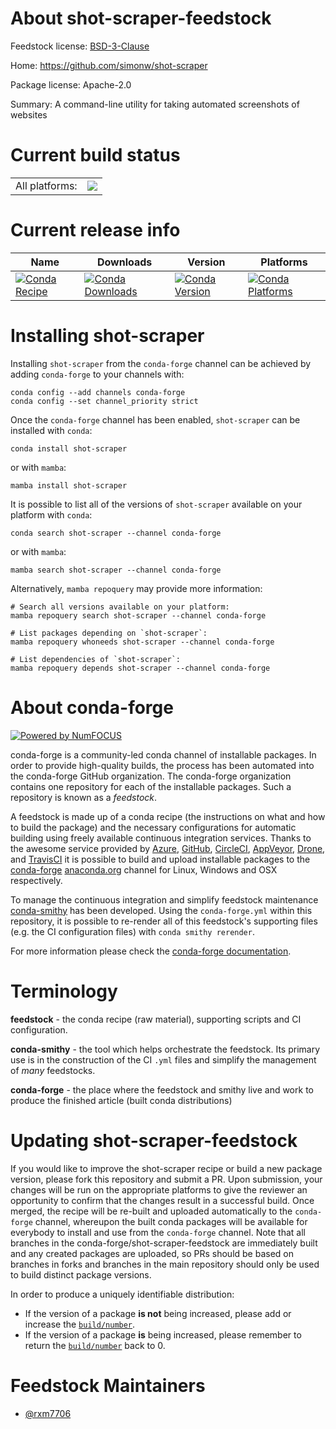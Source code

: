 About shot-scraper-feedstock
============================

Feedstock license: [BSD-3-Clause](https://github.com/conda-forge/shot-scraper-feedstock/blob/main/LICENSE.txt)

Home: https://github.com/simonw/shot-scraper

Package license: Apache-2.0

Summary: A command-line utility for taking automated screenshots of websites

Current build status
====================


<table><tr><td>All platforms:</td>
    <td>
      <a href="https://dev.azure.com/conda-forge/feedstock-builds/_build/latest?definitionId=23264&branchName=main">
        <img src="https://dev.azure.com/conda-forge/feedstock-builds/_apis/build/status/shot-scraper-feedstock?branchName=main">
      </a>
    </td>
  </tr>
</table>

Current release info
====================

| Name | Downloads | Version | Platforms |
| --- | --- | --- | --- |
| [![Conda Recipe](https://img.shields.io/badge/recipe-shot--scraper-green.svg)](https://anaconda.org/conda-forge/shot-scraper) | [![Conda Downloads](https://img.shields.io/conda/dn/conda-forge/shot-scraper.svg)](https://anaconda.org/conda-forge/shot-scraper) | [![Conda Version](https://img.shields.io/conda/vn/conda-forge/shot-scraper.svg)](https://anaconda.org/conda-forge/shot-scraper) | [![Conda Platforms](https://img.shields.io/conda/pn/conda-forge/shot-scraper.svg)](https://anaconda.org/conda-forge/shot-scraper) |

Installing shot-scraper
=======================

Installing `shot-scraper` from the `conda-forge` channel can be achieved by adding `conda-forge` to your channels with:

```
conda config --add channels conda-forge
conda config --set channel_priority strict
```

Once the `conda-forge` channel has been enabled, `shot-scraper` can be installed with `conda`:

```
conda install shot-scraper
```

or with `mamba`:

```
mamba install shot-scraper
```

It is possible to list all of the versions of `shot-scraper` available on your platform with `conda`:

```
conda search shot-scraper --channel conda-forge
```

or with `mamba`:

```
mamba search shot-scraper --channel conda-forge
```

Alternatively, `mamba repoquery` may provide more information:

```
# Search all versions available on your platform:
mamba repoquery search shot-scraper --channel conda-forge

# List packages depending on `shot-scraper`:
mamba repoquery whoneeds shot-scraper --channel conda-forge

# List dependencies of `shot-scraper`:
mamba repoquery depends shot-scraper --channel conda-forge
```


About conda-forge
=================

[![Powered by
NumFOCUS](https://img.shields.io/badge/powered%20by-NumFOCUS-orange.svg?style=flat&colorA=E1523D&colorB=007D8A)](https://numfocus.org)

conda-forge is a community-led conda channel of installable packages.
In order to provide high-quality builds, the process has been automated into the
conda-forge GitHub organization. The conda-forge organization contains one repository
for each of the installable packages. Such a repository is known as a *feedstock*.

A feedstock is made up of a conda recipe (the instructions on what and how to build
the package) and the necessary configurations for automatic building using freely
available continuous integration services. Thanks to the awesome service provided by
[Azure](https://azure.microsoft.com/en-us/services/devops/), [GitHub](https://github.com/),
[CircleCI](https://circleci.com/), [AppVeyor](https://www.appveyor.com/),
[Drone](https://cloud.drone.io/welcome), and [TravisCI](https://travis-ci.com/)
it is possible to build and upload installable packages to the
[conda-forge](https://anaconda.org/conda-forge) [anaconda.org](https://anaconda.org/)
channel for Linux, Windows and OSX respectively.

To manage the continuous integration and simplify feedstock maintenance
[conda-smithy](https://github.com/conda-forge/conda-smithy) has been developed.
Using the ``conda-forge.yml`` within this repository, it is possible to re-render all of
this feedstock's supporting files (e.g. the CI configuration files) with ``conda smithy rerender``.

For more information please check the [conda-forge documentation](https://conda-forge.org/docs/).

Terminology
===========

**feedstock** - the conda recipe (raw material), supporting scripts and CI configuration.

**conda-smithy** - the tool which helps orchestrate the feedstock.
                   Its primary use is in the construction of the CI ``.yml`` files
                   and simplify the management of *many* feedstocks.

**conda-forge** - the place where the feedstock and smithy live and work to
                  produce the finished article (built conda distributions)


Updating shot-scraper-feedstock
===============================

If you would like to improve the shot-scraper recipe or build a new
package version, please fork this repository and submit a PR. Upon submission,
your changes will be run on the appropriate platforms to give the reviewer an
opportunity to confirm that the changes result in a successful build. Once
merged, the recipe will be re-built and uploaded automatically to the
`conda-forge` channel, whereupon the built conda packages will be available for
everybody to install and use from the `conda-forge` channel.
Note that all branches in the conda-forge/shot-scraper-feedstock are
immediately built and any created packages are uploaded, so PRs should be based
on branches in forks and branches in the main repository should only be used to
build distinct package versions.

In order to produce a uniquely identifiable distribution:
 * If the version of a package **is not** being increased, please add or increase
   the [``build/number``](https://docs.conda.io/projects/conda-build/en/latest/resources/define-metadata.html#build-number-and-string).
 * If the version of a package **is** being increased, please remember to return
   the [``build/number``](https://docs.conda.io/projects/conda-build/en/latest/resources/define-metadata.html#build-number-and-string)
   back to 0.

Feedstock Maintainers
=====================

* [@rxm7706](https://github.com/rxm7706/)

